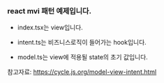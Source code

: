 ### react mvi 패턴 예제입니다.

- index.tsx는 view입니다.

- intent.ts는 비즈니스로직이 들어가는 hook입니다.

- model.ts는 view에 적용될 state의 초기 값입니다.

참고자료: https://cycle.js.org/model-view-intent.html
